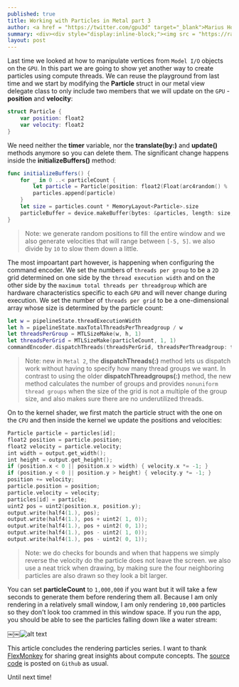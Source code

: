 ```yaml
---
published: true
title: Working with Particles in Metal part 3
author: <a href = "https://twitter.com/gpu3d" target="_blank">Marius Horga</a>
summary: <div><div style="display:inline-block;"><img src = "https://raw.githubusercontent.com/MetalKit/images/master/particles3.png" alt="Metal 2" height="160" width="160"></div><div style="display:inline-block; width:75%; padding-left:1.5em; color:grey; vertical-align:middle;">Trying a third approach to rendering particles, this time cranking up the number of particles rendered to millions! Using a random generator function to populate the window with particles. Learning about the new dispatchThreads(:) method in Metal 2. Updating positions and velocities on the GPU and drawing "thicker" particles using a basic neighboring formula.</div></div>
layout: post
---
```

Last time we looked at how to manipulate vertices from `Model I/O` objects on the `GPU`. In this part we are going to show yet another way to create particles using compute threads. We can reuse the playground from last time and we start by modifying the __Particle__ struct in our metal view delegate class to only include two members that we will update on the `GPU` - __position__ and __velocity__:

```swift
struct Particle {
    var position: float2
    var velocity: float2
}
```

We need neither the __timer__ variable, nor the __translate(by:)__ and __update()__ methods anymore so you can delete them. The significant change happens inside the __initializeBuffers()__ method:

```swift
func initializeBuffers() {
    for _ in 0 ..< particleCount {
        let particle = Particle(position: float2(Float(arc4random() %  UInt32(side)), Float(arc4random() % UInt32(side))), velocity: float2((Float(arc4random() %  10) - 5) / 10, (Float(arc4random() %  10) - 5) / 10))
        particles.append(particle)
    }
    let size = particles.count * MemoryLayout<Particle>.size
    particleBuffer = device.makeBuffer(bytes: &particles, length: size, options: [])
}
```

> Note: we generate random positions to fill the entire window and we also generate velocities that will range between `[-5, 5]`. we also divide by `10` to slow them down a little. 

The most impoartant part however, is happening when configuring the command encoder. We set the numbers of `threads per group` to be a `2D` grid determined on one side by the `thread execution width` and on the other side by the `maximum total threads per threadgroup` which are hardware characteristics specific to each `GPU` and will never change during execution. We set the number of `threads per grid` to be a one-dimensional array whose size is determined by the particle count:

```swift
let w = pipelineState.threadExecutionWidth
let h = pipelineState.maxTotalThreadsPerThreadgroup / w
let threadsPerGroup = MTLSizeMake(w, h, 1)
let threadsPerGrid = MTLSizeMake(particleCount, 1, 1)
commandEncoder.dispatchThreads(threadsPerGrid, threadsPerThreadgroup: threadsPerGroup)
```

> Note: new in `Metal 2`, the __dispatchThreads(:)__ method lets us dispatch work without having to specify how many thread groups we want. In contrast to using the older __dispatchThreadgroups(:)__ method, the new method calculates the number of groups and provides `nonuniform thread groups` when the size of the grid is not a multiple of the group size, and also makes sure there are no underutilized threads. 

On to the kernel shader, we first match the particle struct with the one on the `CPU` and then inside the kernel we update the positions and velocities:

```swift
Particle particle = particles[id];
float2 position = particle.position;
float2 velocity = particle.velocity;
int width = output.get_width();
int height = output.get_height();
if (position.x < 0 || position.x > width) { velocity.x *= -1; }
if (position.y < 0 || position.y > height) { velocity.y *= -1; }
position += velocity;
particle.position = position;
particle.velocity = velocity;
particles[id] = particle;
uint2 pos = uint2(position.x, position.y);
output.write(half4(1.), pos);
output.write(half4(1.), pos + uint2( 1, 0));
output.write(half4(1.), pos + uint2( 0, 1));
output.write(half4(1.), pos - uint2( 1, 0));
output.write(half4(1.), pos - uint2( 0, 1));
```
> Note: we do checks for bounds and when that happens we simply reverse the velocity do the particle does not leave the screen. we also use a neat trick when drawing, by making sure the four neighboring particles are also drawn so they look a bit larger.

You can set __particleCount__ to `1,000,000` if you want but it will take a few seconds to generate them before rendering them all. Because I am only rendering in a relatively small window, I am only rendering `10,000` particles so they don't look too crammed in this window space. If you run the app, you should be able to see the particles falling down like a water stream:

￼￼![alt text](https://github.com/MetalKit/images/blob/master/particles3.gif?raw=true "Particle")

This article concludes the rendering particles series. I want to thank [FlexMonkey](https://twitter.com/flexmonkey) for sharing great insights about compute concepts. The [source code](https://github.com/MetalKit/metal) is posted on `Github` as usual.
 
Until next time! 
